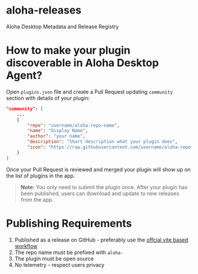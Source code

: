 # aloha-releases
Aloha Desktop Metadata and Release Registry

# How to make your plugin discoverable in Aloha Desktop Agent?

Open `plugins.json` file and create a Pull Request updating `community` section with details of your plugin:

```json
"community": [
    ...
    {
        "repo": "username/aloha-repo-name",
        "name": "Display Name",
        "author": "your name",
        "description": "Short description what your plugin does",
        "icon": "https://raw.githubusercontent.com/username/aloha-repo-name/refs/heads/main/public/icon.svg"
    }
]
```

Once your Pull Request is reviewed and merged your plugin will show up on the list of plugins in the app.

> **Note:** You only need to submit the plugin once. After your plugin has been published, users can download and update to new releases from the app.

# Publishing Requirements

1. Published as a release on GitHub - preferably use the [offcial vite based workflow](https://github.com/antarasi/vite-aloha)
1. The repo name must be prefixed with `aloha-`
1. The plugin must be open source
1. No telemetry - respect users privacy